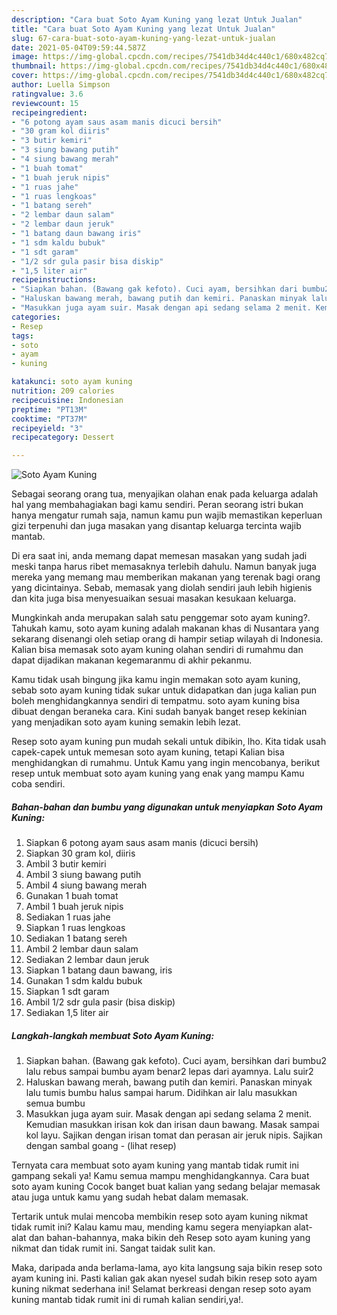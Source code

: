 ```yaml
---
description: "Cara buat Soto Ayam Kuning yang lezat Untuk Jualan"
title: "Cara buat Soto Ayam Kuning yang lezat Untuk Jualan"
slug: 67-cara-buat-soto-ayam-kuning-yang-lezat-untuk-jualan
date: 2021-05-04T09:59:44.587Z
image: https://img-global.cpcdn.com/recipes/7541db34d4c440c1/680x482cq70/soto-ayam-kuning-foto-resep-utama.jpg
thumbnail: https://img-global.cpcdn.com/recipes/7541db34d4c440c1/680x482cq70/soto-ayam-kuning-foto-resep-utama.jpg
cover: https://img-global.cpcdn.com/recipes/7541db34d4c440c1/680x482cq70/soto-ayam-kuning-foto-resep-utama.jpg
author: Luella Simpson
ratingvalue: 3.6
reviewcount: 15
recipeingredient:
- "6 potong ayam saus asam manis dicuci bersih"
- "30 gram kol diiris"
- "3 butir kemiri"
- "3 siung bawang putih"
- "4 siung bawang merah"
- "1 buah tomat"
- "1 buah jeruk nipis"
- "1 ruas jahe"
- "1 ruas lengkoas"
- "1 batang sereh"
- "2 lembar daun salam"
- "2 lembar daun jeruk"
- "1 batang daun bawang iris"
- "1 sdm kaldu bubuk"
- "1 sdt garam"
- "1/2 sdr gula pasir bisa diskip"
- "1,5 liter air"
recipeinstructions:
- "Siapkan bahan. (Bawang gak kefoto). Cuci ayam, bersihkan dari bumbu2 lalu rebus sampai bumbu ayam benar2 lepas dari ayamnya. Lalu suir2"
- "Haluskan bawang merah, bawang putih dan kemiri. Panaskan minyak lalu tumis bumbu halus sampai harum. Didihkan air lalu masukkan semua bumbu"
- "Masukkan juga ayam suir. Masak dengan api sedang selama 2 menit. Kemudian masukkan irisan kok dan irisan daun bawang. Masak sampai kol layu. Sajikan dengan irisan tomat dan perasan air jeruk nipis. Sajikan dengan sambal goang           (lihat resep)"
categories:
- Resep
tags:
- soto
- ayam
- kuning

katakunci: soto ayam kuning 
nutrition: 209 calories
recipecuisine: Indonesian
preptime: "PT13M"
cooktime: "PT37M"
recipeyield: "3"
recipecategory: Dessert

---
```



![Soto Ayam Kuning](https://img-global.cpcdn.com/recipes/7541db34d4c440c1/680x482cq70/soto-ayam-kuning-foto-resep-utama.jpg)

Sebagai seorang orang tua, menyajikan olahan enak pada keluarga adalah hal yang membahagiakan bagi kamu sendiri. Peran seorang istri bukan hanya mengatur rumah saja, namun kamu pun wajib memastikan keperluan gizi terpenuhi dan juga masakan yang disantap keluarga tercinta wajib mantab.

Di era  saat ini, anda memang dapat memesan masakan yang sudah jadi meski tanpa harus ribet memasaknya terlebih dahulu. Namun banyak juga mereka yang memang mau memberikan makanan yang terenak bagi orang yang dicintainya. Sebab, memasak yang diolah sendiri jauh lebih higienis dan kita juga bisa menyesuaikan sesuai masakan kesukaan keluarga. 



Mungkinkah anda merupakan salah satu penggemar soto ayam kuning?. Tahukah kamu, soto ayam kuning adalah makanan khas di Nusantara yang sekarang disenangi oleh setiap orang di hampir setiap wilayah di Indonesia. Kalian bisa memasak soto ayam kuning olahan sendiri di rumahmu dan dapat dijadikan makanan kegemaranmu di akhir pekanmu.

Kamu tidak usah bingung jika kamu ingin memakan soto ayam kuning, sebab soto ayam kuning tidak sukar untuk didapatkan dan juga kalian pun boleh menghidangkannya sendiri di tempatmu. soto ayam kuning bisa dibuat dengan beraneka cara. Kini sudah banyak banget resep kekinian yang menjadikan soto ayam kuning semakin lebih lezat.

Resep soto ayam kuning pun mudah sekali untuk dibikin, lho. Kita tidak usah capek-capek untuk memesan soto ayam kuning, tetapi Kalian bisa menghidangkan di rumahmu. Untuk Kamu yang ingin mencobanya, berikut resep untuk membuat soto ayam kuning yang enak yang mampu Kamu coba sendiri.

<!--inarticleads1-->

##### Bahan-bahan dan bumbu yang digunakan untuk menyiapkan Soto Ayam Kuning:

1. Siapkan 6 potong ayam saus asam manis (dicuci bersih)
1. Siapkan 30 gram kol, diiris
1. Ambil 3 butir kemiri
1. Ambil 3 siung bawang putih
1. Ambil 4 siung bawang merah
1. Gunakan 1 buah tomat
1. Ambil 1 buah jeruk nipis
1. Sediakan 1 ruas jahe
1. Siapkan 1 ruas lengkoas
1. Sediakan 1 batang sereh
1. Ambil 2 lembar daun salam
1. Sediakan 2 lembar daun jeruk
1. Siapkan 1 batang daun bawang, iris
1. Gunakan 1 sdm kaldu bubuk
1. Siapkan 1 sdt garam
1. Ambil 1/2 sdr gula pasir (bisa diskip)
1. Sediakan 1,5 liter air




<!--inarticleads2-->

##### Langkah-langkah membuat Soto Ayam Kuning:

1. Siapkan bahan. (Bawang gak kefoto). Cuci ayam, bersihkan dari bumbu2 lalu rebus sampai bumbu ayam benar2 lepas dari ayamnya. Lalu suir2
1. Haluskan bawang merah, bawang putih dan kemiri. Panaskan minyak lalu tumis bumbu halus sampai harum. Didihkan air lalu masukkan semua bumbu
1. Masukkan juga ayam suir. Masak dengan api sedang selama 2 menit. Kemudian masukkan irisan kok dan irisan daun bawang. Masak sampai kol layu. Sajikan dengan irisan tomat dan perasan air jeruk nipis. Sajikan dengan sambal goang -           (lihat resep)




Ternyata cara membuat soto ayam kuning yang mantab tidak rumit ini gampang sekali ya! Kamu semua mampu menghidangkannya. Cara buat soto ayam kuning Cocok banget buat kalian yang sedang belajar memasak atau juga untuk kamu yang sudah hebat dalam memasak.

Tertarik untuk mulai mencoba membikin resep soto ayam kuning nikmat tidak rumit ini? Kalau kamu mau, mending kamu segera menyiapkan alat-alat dan bahan-bahannya, maka bikin deh Resep soto ayam kuning yang nikmat dan tidak rumit ini. Sangat taidak sulit kan. 

Maka, daripada anda berlama-lama, ayo kita langsung saja bikin resep soto ayam kuning ini. Pasti kalian gak akan nyesel sudah bikin resep soto ayam kuning nikmat sederhana ini! Selamat berkreasi dengan resep soto ayam kuning mantab tidak rumit ini di rumah kalian sendiri,ya!.

